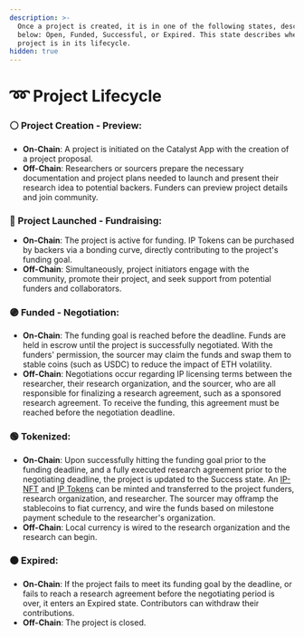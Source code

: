 ```yaml
---
description: >-
  Once a project is created, it is in one of the following states, described
  below: Open, Funded, Successful, or Expired. This state describes where the
  project is in its lifecycle.
hidden: true
---
```


# ➿ Project Lifecycle

### ⚪️ **Project Creation - Preview**:

* **On-Chain**: A project is initiated on the Catalyst App with the creation of a project proposal.
* **Off-Chain**: Researchers or sourcers prepare the necessary documentation and project plans needed to launch and present their research idea to potential backers. Funders can preview project details and join community.&#x20;

### **🔵 Project Launched - Fundraising**:

* **On-Chain**:  The project is active for funding. IP Tokens can be purchased by backers via a bonding curve, directly contributing to the project's funding goal.
* **Off-Chain**: Simultaneously, project initiators engage with the community, promote their project, and seek support from potential funders and collaborators.

### **🟣 Funded - Negotiation**:

* **On-Chain**: The funding goal is reached before the deadline. Funds are held in escrow until the project is successfully negotiated. With the funders' permission, the sourcer may claim the funds and swap them to stable coins (such as USDC) to reduce the impact of ETH volatility.
* **Off-Chain**: Negotiations occur regarding IP licensing terms between the researcher, their research organization, and the sourcer, who are all responsible for finalizing a research agreement, such as a sponsored research agreement. To receive the funding, this agreement must be reached before the negotiation deadline.

### **🟢 Tokenized**:

* **On-Chain**: Upon successfully hitting the funding goal prior to the funding deadline, and a fully executed research agreement prior to the negotiating deadline, the project is updated to the Success state. An [IP-NFT](https://docs.molecule.to/documentation/ip-nfts/intro-to-ip-nft) and [IP Tokens](https://docs.molecule.to/documentation/ip-tokens/what-are-ipts) can be minted and transferred to the project funders, research organization, and researcher. The sourcer may offramp the stablecoins to fiat currency, and wire the funds based on milestone payment schedule to the researcher's organization.
* **Off-Chain**: Local currency is wired to the research organization and the research can begin.

### **⚫️ Expired**:

* **On-Chain**: If the project fails to meet its funding goal by the deadline, or fails to reach a research agreement before the negotiating period is over, it enters an Expired state. Contributors can withdraw their contributions.
* **Off-Chain**: The project is closed.
